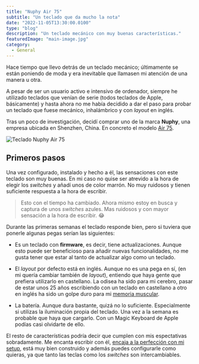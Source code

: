 ```yaml
---
title: "Nuphy Air 75"
subtitle: "Un teclado que da mucho la nota"
date: "2022-11-05T13:30:00.0100"
type: "blog"
description: "Un teclado mecánico con muy buenas características."
featuredImage: "main-image.jpg"
category:
  - General
---
```


Hace tiempo que llevo detrás de un teclado mecánico; últimamente se están poniendo de moda y era inevitable que llamasen mi atención de una manera u otra.

A pesar de ser un usuario activo e intensivo de ordenador, siempre he utilizado teclados que venían de serie (todos teclados de Apple, básicamente) y hasta ahora no me había decidido a dar el paso para probar un teclado que fuese mecánico, inhalámbrico y con _layout_ en inglés.

Tras un poco de investigación, decidí comprar uno de la marca **Nuphy**, una empresa ubicada en Shenzhen, China. En concreto el modelo [Air 75](https://nuphy.com/products/air75).

![Teclado Nuphy Air 75](./nuphy-75-01.jpg)

## Primeros pasos

Una vez configurado, instalado y hecho a él, las sensaciones con este teclado son muy buenas. En mi caso no quise ser atrevido a la hora de elegir los _switches_ y añadí unos de color marrón. No muy ruidosos y tienen suficiente respuesta a la hora de escribir.

> Esto con el tiempo ha cambiado. Ahora mismo estoy en busca y captura de unos _switches_ azules. Mas ruidosos y con mayor sensación a la hora de escribir. 😂

Durante las primeras semanas el teclado responde bien, pero si tuviera que ponerle algunas pegas serían las siguientes:

- Es un teclado con **firmware**, es decir, tiene actualizaciones. Aunque esto puede ser beneficioso para añadir nuevas funcionalidades, no me gusta tener que estar al tanto de actualizar algo como un teclado.

- El _layout_ por defecto está en inglés. Aunque no es una pega en sí, (en mi quería cambiar también de _layout_), entiendo que haya gente que prefiera utilizarlo en castellano. La odisea ha sido para mi cerebro, pasar de estar unos 25 años escribiendo con un teclado en castellano a otro en inglés ha sido un golpe duro para mi [memoria muscular](https://en.wikipedia.org/wiki/Muscle_memory).

- La batería. Aunque dura bastante, quizá no lo suficiente. Especialmente si utilizas la iluminación propia del teclado. Una vez a la semana es probable que haya que cargarlo. Con un Magic Keyboard de Apple podías casi olvidarte de ello.

El resto de características podría decir que cumplen con mis espectativas sobradamente. Me encanta escribir con él, [encaja a la perfección con mi setup](/como-trabajo), está muy bien construido y además puedes configurarle como quieras, ya que tanto las teclas como los _switches_ son intercambiables.
